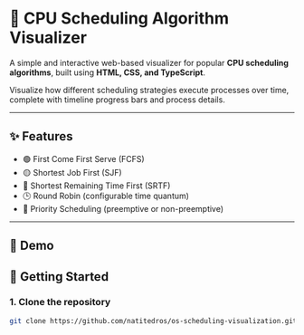 # 🧠 CPU Scheduling Algorithm Visualizer

A simple and interactive web-based visualizer for popular **CPU scheduling algorithms**, built using **HTML, CSS, and TypeScript**.

Visualize how different scheduling strategies execute processes over time, complete with timeline progress bars and process details.

---

## ✨ Features

- 🟢 First Come First Serve (FCFS)
- 🟡 Shortest Job First (SJF)
- 🔁 Shortest Remaining Time First (SRTF)
- 🕒 Round Robin (configurable time quantum)
- 🔼 Priority Scheduling (preemptive or non-preemptive)

---

## 📸 Demo

## 🚀 Getting Started

### 1. Clone the repository

```bash
git clone https://github.com/natitedros/os-scheduling-visualization.git
```
